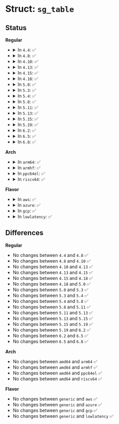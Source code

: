 # Struct: <code>sg_table</code>

## Status
<b>Regular</b>
<ul>
<li>
<details>
<summary>In <code>4.4</code>: ✅</summary>

```c
struct sg_table {
    struct scatterlist *sgl;
    unsigned int nents;
    unsigned int orig_nents;
};
```
</details>
</li>
<li>
<details>
<summary>In <code>4.8</code>: ✅</summary>

```c
struct sg_table {
    struct scatterlist *sgl;
    unsigned int nents;
    unsigned int orig_nents;
};
```
</details>
</li>
<li>
<details>
<summary>In <code>4.10</code>: ✅</summary>

```c
struct sg_table {
    struct scatterlist *sgl;
    unsigned int nents;
    unsigned int orig_nents;
};
```
</details>
</li>
<li>
<details>
<summary>In <code>4.13</code>: ✅</summary>

```c
struct sg_table {
    struct scatterlist *sgl;
    unsigned int nents;
    unsigned int orig_nents;
};
```
</details>
</li>
<li>
<details>
<summary>In <code>4.15</code>: ✅</summary>

```c
struct sg_table {
    struct scatterlist *sgl;
    unsigned int nents;
    unsigned int orig_nents;
};
```
</details>
</li>
<li>
<details>
<summary>In <code>4.18</code>: ✅</summary>

```c
struct sg_table {
    struct scatterlist *sgl;
    unsigned int nents;
    unsigned int orig_nents;
};
```
</details>
</li>
<li>
<details>
<summary>In <code>5.0</code>: ✅</summary>

```c
struct sg_table {
    struct scatterlist *sgl;
    unsigned int nents;
    unsigned int orig_nents;
};
```
</details>
</li>
<li>
<details>
<summary>In <code>5.3</code>: ✅</summary>

```c
struct sg_table {
    struct scatterlist *sgl;
    unsigned int nents;
    unsigned int orig_nents;
};
```
</details>
</li>
<li>
<details>
<summary>In <code>5.4</code>: ✅</summary>

```c
struct sg_table {
    struct scatterlist *sgl;
    unsigned int nents;
    unsigned int orig_nents;
};
```
</details>
</li>
<li>
<details>
<summary>In <code>5.8</code>: ✅</summary>

```c
struct sg_table {
    struct scatterlist *sgl;
    unsigned int nents;
    unsigned int orig_nents;
};
```
</details>
</li>
<li>
<details>
<summary>In <code>5.11</code>: ✅</summary>

```c
struct sg_table {
    struct scatterlist *sgl;
    unsigned int nents;
    unsigned int orig_nents;
};
```
</details>
</li>
<li>
<details>
<summary>In <code>5.13</code>: ✅</summary>

```c
struct sg_table {
    struct scatterlist *sgl;
    unsigned int nents;
    unsigned int orig_nents;
};
```
</details>
</li>
<li>
<details>
<summary>In <code>5.15</code>: ✅</summary>

```c
struct sg_table {
    struct scatterlist *sgl;
    unsigned int nents;
    unsigned int orig_nents;
};
```
</details>
</li>
<li>
<details>
<summary>In <code>5.19</code>: ✅</summary>

```c
struct sg_table {
    struct scatterlist *sgl;
    unsigned int nents;
    unsigned int orig_nents;
};
```
</details>
</li>
<li>
<details>
<summary>In <code>6.2</code>: ✅</summary>

```c
struct sg_table {
    struct scatterlist *sgl;
    unsigned int nents;
    unsigned int orig_nents;
};
```
</details>
</li>
<li>
<details>
<summary>In <code>6.5</code>: ✅</summary>

```c
struct sg_table {
    struct scatterlist *sgl;
    unsigned int nents;
    unsigned int orig_nents;
};
```
</details>
</li>
<li>
<details>
<summary>In <code>6.8</code>: ✅</summary>

```c
struct sg_table {
    struct scatterlist *sgl;
    unsigned int nents;
    unsigned int orig_nents;
};
```
</details>
</li>
</ul>
<b>Arch</b>
<ul>
<li>
<details>
<summary>In <code>arm64</code>: ✅</summary>

```c
struct sg_table {
    struct scatterlist *sgl;
    unsigned int nents;
    unsigned int orig_nents;
};
```
</details>
</li>
<li>
<details>
<summary>In <code>armhf</code>: ✅</summary>

```c
struct sg_table {
    struct scatterlist *sgl;
    unsigned int nents;
    unsigned int orig_nents;
};
```
</details>
</li>
<li>
<details>
<summary>In <code>ppc64el</code>: ✅</summary>

```c
struct sg_table {
    struct scatterlist *sgl;
    unsigned int nents;
    unsigned int orig_nents;
};
```
</details>
</li>
<li>
<details>
<summary>In <code>riscv64</code>: ✅</summary>

```c
struct sg_table {
    struct scatterlist *sgl;
    unsigned int nents;
    unsigned int orig_nents;
};
```
</details>
</li>
</ul>
<b>Flavor</b>
<ul>
<li>
<details>
<summary>In <code>aws</code>: ✅</summary>

```c
struct sg_table {
    struct scatterlist *sgl;
    unsigned int nents;
    unsigned int orig_nents;
};
```
</details>
</li>
<li>
<details>
<summary>In <code>azure</code>: ✅</summary>

```c
struct sg_table {
    struct scatterlist *sgl;
    unsigned int nents;
    unsigned int orig_nents;
};
```
</details>
</li>
<li>
<details>
<summary>In <code>gcp</code>: ✅</summary>

```c
struct sg_table {
    struct scatterlist *sgl;
    unsigned int nents;
    unsigned int orig_nents;
};
```
</details>
</li>
<li>
<details>
<summary>In <code>lowlatency</code>: ✅</summary>

```c
struct sg_table {
    struct scatterlist *sgl;
    unsigned int nents;
    unsigned int orig_nents;
};
```
</details>
</li>
</ul>

## Differences
<b>Regular</b>
<ul>
<li>
No changes between <code>4.4</code> and <code>4.8</code> ✅
</li>
<li>
No changes between <code>4.8</code> and <code>4.10</code> ✅
</li>
<li>
No changes between <code>4.10</code> and <code>4.13</code> ✅
</li>
<li>
No changes between <code>4.13</code> and <code>4.15</code> ✅
</li>
<li>
No changes between <code>4.15</code> and <code>4.18</code> ✅
</li>
<li>
No changes between <code>4.18</code> and <code>5.0</code> ✅
</li>
<li>
No changes between <code>5.0</code> and <code>5.3</code> ✅
</li>
<li>
No changes between <code>5.3</code> and <code>5.4</code> ✅
</li>
<li>
No changes between <code>5.4</code> and <code>5.8</code> ✅
</li>
<li>
No changes between <code>5.8</code> and <code>5.11</code> ✅
</li>
<li>
No changes between <code>5.11</code> and <code>5.13</code> ✅
</li>
<li>
No changes between <code>5.13</code> and <code>5.15</code> ✅
</li>
<li>
No changes between <code>5.15</code> and <code>5.19</code> ✅
</li>
<li>
No changes between <code>5.19</code> and <code>6.2</code> ✅
</li>
<li>
No changes between <code>6.2</code> and <code>6.5</code> ✅
</li>
<li>
No changes between <code>6.5</code> and <code>6.8</code> ✅
</li>
</ul>
<b>Arch</b>
<ul>
<li>
No changes between <code>amd64</code> and <code>arm64</code> ✅
</li>
<li>
No changes between <code>amd64</code> and <code>armhf</code> ✅
</li>
<li>
No changes between <code>amd64</code> and <code>ppc64el</code> ✅
</li>
<li>
No changes between <code>amd64</code> and <code>riscv64</code> ✅
</li>
</ul>
<b>Flavor</b>
<ul>
<li>
No changes between <code>generic</code> and <code>aws</code> ✅
</li>
<li>
No changes between <code>generic</code> and <code>azure</code> ✅
</li>
<li>
No changes between <code>generic</code> and <code>gcp</code> ✅
</li>
<li>
No changes between <code>generic</code> and <code>lowlatency</code> ✅
</li>
</ul>
